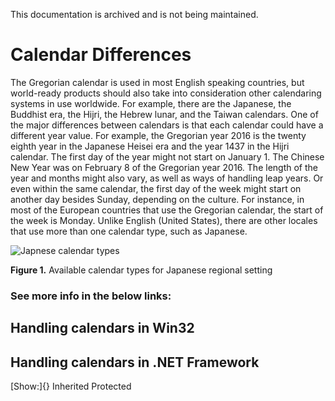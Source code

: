 This documentation is archived and is not being maintained.

# Calendar Differences

The Gregorian calendar is used in most English speaking countries, but world-ready products should also take into consideration other calendaring systems in use worldwide. For example, there are the Japanese, the Buddhist era, the Hijri, the Hebrew lunar, and the Taiwan calendars. One of the major differences between calendars is that each calendar could have a different year value. For example, the Gregorian year 2016 is the twenty eighth year in the Japanese Heisei era and the year 1437 in the Hijri calendar. The first day of the year might not start on January 1. The Chinese New Year was on February 8 of the Gregorian year 2016. The length of the year and months might also vary, as well as ways of handling leap years. Or even within the same calendar, the first day of the week might start on another day besides Sunday, depending on the culture. For instance, in most of the European countries that use the Gregorian calendar, the start of the week is Monday. Unlike English (United States), there are other locales that use more than one calendar type, such as Japanese.

![Japnese calendar types](https://i-msdn.sec.s-msft.com/dynimg/IC848894.jpg "Japnese calendar types") 

**Figure 1.** Available calendar types for Japanese regional setting

### See more info in the below links:

[](https://msdn.microsoft.com/en-us/library/mt662314)
## Handling calendars in Win32

[](https://msdn.microsoft.com/en-us/library/mt662316)
## Handling calendars in .NET Framework

[Show:]{} Inherited Protected
